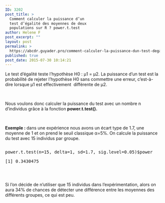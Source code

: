 ```yaml
---
ID: 3202
post_title: >
  Comment calculer la puissance d’un
  test d’égalité des moyennes de deux
  populations sur R ? power.t.test
author: Helene F
post_excerpt: ""
layout: post
permalink: >
  https://abcdr.guyader.pro/comment-calculer-la-puissance-dun-test-degalite-des-moyennes-de-deux-populations-sur-r-power-t-test/
published: true
post_date: 2015-07-30 10:14:21
---
```

<p>Le test d’égalité teste l’hypothèse H0 : µ1 = µ2. La puissance d’un test est la probabilité de rejeter l’hypothèse H0 sans commettre une erreur, c’est-à-dire lorsque µ1 est effectivement  différente de µ2.</p><p> </p><p>Nous voulons donc calculer la puissance du test avec un nombre n d’individus grâce à la fonction <b>power.t.test(). </b></p><p><b> </b></p><p><b>Exemple : </b>dans une expérience nous avons un écart type de 1.7, une moyenne de 1 et on prend le seuil classique α=5%. On calcule la puissance du test avec 15 individus par groupe.</p><p> <pre lang='rsplus'></p><p>power.t.test(n=15, delta=1, sd=1.7, sig.level=0.05)$power</p><p>[1] 0.3430475</p><p></pre>    </p><p>Si l’on décide de n’utiliser que 15 individus dans l’expérimentation, alors on aura 34% de chances de détecter une différence entre les moyennes des différents groupes, ce qui est peu.</p>